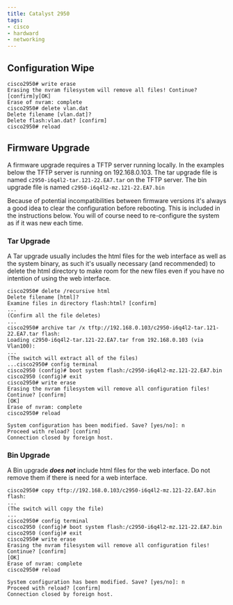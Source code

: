 ```yaml
---
title: Catalyst 2950
tags:
- cisco
- hardward
- networking
---
```


## Configuration Wipe

```
cisco2950# write erase
Erasing the nvram filesystem will remove all files! Continue? [confirm]y[OK]
Erase of nvram: complete
cisco2950# delete vlan.dat
Delete filename [vlan.dat]? 
Delete flash:vlan.dat? [confirm]
cisco2950# reload
```

## Firmware Upgrade

A firmware upgrade requires a TFTP server running locally. In the examples
below the TFTP server is running on 192.168.0.103. The tar upgrade file is
named `c2950-i6q4l2-tar.121-22.EA7.tar` on the TFTP server. The bin upgrade
file is named `c2950-i6q4l2-mz.121-22.EA7.bin`

Because of potential incompatibilities between firmware versions it's always a
good idea to clear the configuration before rebooting. This is included in the
instructions below. You will of course need to re-configure the system as if it
was new each time.

### Tar Upgrade

A Tar upgrade usually includes the html files for the web interface as well as
the system binary, as such it's usually necessary (and recommended) to delete
the html directory to make room for the new files even if you have no intention
of using the web interface.

```
cisco2950# delete /recursive html
Delete filename [html]? 
Examine files in directory flash:html? [confirm]
...
(Confirm all the file deletes)
...
cisco2950# archive tar /x tftp://192.168.0.103/c2950-i6q4l2-tar.121-22.EA7.tar flash:
Loading c2950-i6q4l2-tar.121-22.EA7.tar from 192.168.0.103 (via Vlan100):
...
(The switch will extract all of the files)
...cisco2950# config terminal
cisco2950 (config)# boot system flash:/c2950-i6q4l2-mz.121-22.EA7.bin
cisco2950 (config)# exit
cisco2950# write erase
Erasing the nvram filesystem will remove all configuration files! Continue? [confirm]
[OK]
Erase of nvram: complete
cisco2950# reload

System configuration has been modified. Save? [yes/no]: n
Proceed with reload? [confirm]
Connection closed by foreign host.
```

### Bin Upgrade

A Bin upgrade ***does not*** include html files for the web interface. Do not
remove them if there is need for a web interface.

```
cisco2950# copy tftp://192.168.0.103/c2950-i6q4l2-mz.121-22.EA7.bin flash:
...
(The switch will copy the file)
...
cisco2950# config terminal
cisco2950 (config)# boot system flash:/c2950-i6q4l2-mz.121-22.EA7.bin
cisco2950 (config)# exit
cisco2950# write erase
Erasing the nvram filesystem will remove all configuration files! Continue? [confirm]
[OK]
Erase of nvram: complete
cisco2950# reload

System configuration has been modified. Save? [yes/no]: n
Proceed with reload? [confirm]
Connection closed by foreign host.
```
